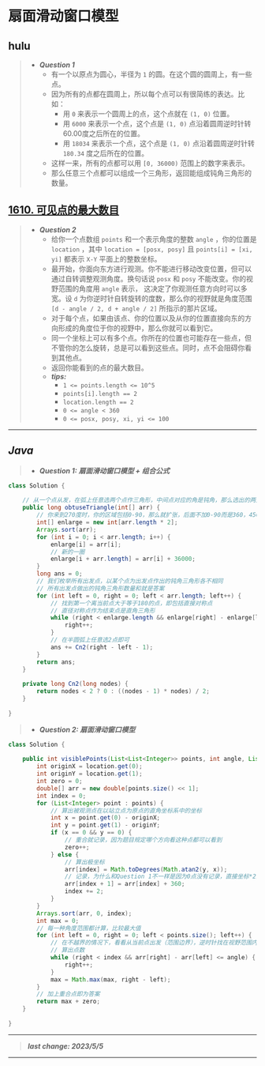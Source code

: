 # 扇面滑动窗口模型

## hulu

> - ***Question 1***
>   - 有一个以原点为圆心，半径为 `1` 的圆。在这个圆的圆周上，有一些点。
>   - 因为所有的点都在圆周上，所以每个点可以有很简练的表达。比如：
>     - 用 `0` 来表示一个圆周上的点，这个点就在 `(1, 0)` 位置。
>     - 用 `6000` 来表示一个点，这个点是 `(1, 0)` 点沿着圆周逆时针转60.00度之后所在的位置。
>     - 用 `18034` 来表示一个点，这个点是 `(1, 0)` 点沿着圆周逆时针转 `180.34` 度之后所在的位置。
>   - 这样一来，所有的点都可以用 `[0, 36000)` 范围上的数字来表示。
>   - 那么任意三个点都可以组成一个三角形，返回能组成钝角三角形的数量。

## [1610. 可见点的最大数目](https://leetcode.cn/problems/maximum-number-of-visible-points/)

> - ***Question 2***
>   - 给你一个点数组 `points` 和一个表示角度的整数 `angle` ，你的位置是 `location` ，其中 `location = [posx, posy]` 且 `points[i] = [xi, yi]` 都表示 `X-Y` 平面上的整数坐标。
>   - 最开始，你面向东方进行观测。你不能进行移动改变位置，但可以通过自转调整观测角度。换句话说 `posx` 和 `posy` 不能改变。你的视野范围的角度用 `angle` 表示， 这决定了你观测任意方向时可以多宽。设 `d` 为你逆时针自转旋转的度数，那么你的视野就是角度范围 `[d - angle / 2, d + angle / 2]` 所指示的那片区域。
>   - 对于每个点，如果由该点、你的位置以及从你的位置直接向东的方向形成的角度位于你的视野中，那么你就可以看到它。
>   - 同一个坐标上可以有多个点。你所在的位置也可能存在一些点，但不管你的怎么旋转，总是可以看到这些点。同时，点不会阻碍你看到其他点。
>   - 返回你能看到的点的最大数目。
>   - ***tips:***
>     - `1 <= points.length <= 10^5`
>     - `points[i].length == 2`
>     - `location.length == 2`
>     - `0 <= angle < 360`
>     - `0 <= posx, posy, xi, yi <= 100`

---

## *Java*

> - ***Question 1: 扇面滑动窗口模型 + 组合公式***

```java
class Solution {
    
    // 从一个点从发，在弧上任意选两个点作三角形，中间点对应的角是钝角，那么选出的两点一定在从出发点过圆心作的直径所切割出来的半圆内，即三点都在同一个半圆弧上。
    public long obtuseTriangle(int[] arr) {
        // 你来到270度时，你的区域包括0-90，那么就扩张，后面不加0-90而是360，450...
        int[] enlarge = new int[arr.length * 2];
        Arrays.sort(arr);
        for (int i = 0; i < arr.length; i++) {
            enlarge[i] = arr[i];
            // 新的一圈
            enlarge[i + arr.length] = arr[i] + 36000;
        }
        long ans = 0;
        // 我们枚举所有出发点，以某个点为出发点作出的钝角三角形各不相同
        // 所有出发点做出的钝角三角形数量和就是答案
        for (int left = 0, right = 0; left < arr.length; left++) {
            // 找到第一个离当前点大于等于180的点，即包括直接对称点
            // 直径对称点作为结束点是直角三角形
            while (right < enlarge.length && enlarge[right] - enlarge[left] < 18000) {
                right++;
            }
            // 在半圆弧上任意选2点即可
            ans += Cn2(right - left - 1);
        }
        return ans;
    }
    
    private long Cn2(long nodes) {
        return nodes < 2 ? 0 : ((nodes - 1) * nodes) / 2;
    }
    
}
```

> - ***Question 2: 扇面滑动窗口模型***

```java
class Solution {
    
    public int visiblePoints(List<List<Integer>> points, int angle, List<Integer> location) {
        int originX = location.get(0);
        int originY = location.get(1);
        int zero = 0;
        double[] arr = new double[points.size() << 1];
        int index = 0;
        for (List<Integer> point : points) {
            // 算出被观测点在以站立点为原点的直角坐标系中的坐标
            int x = point.get(0) - originX;
            int y = point.get(1) - originY;
            if (x == 0 && y == 0) {
                // 重合就记录，因为题目规定哪个方向看这种点都可以看到
                zero++;
            } else {
                // 算出极坐标
                arr[index] = Math.toDegrees(Math.atan2(y, x));
                // 记录，为什么和Question 1不一样是因为0点没有记录，直接坐标*2会导致中间有一部分空缺，那么下面排序就不对了，所以要连着记录
                arr[index + 1] = arr[index] + 360;
                index += 2;
            }
        }
        Arrays.sort(arr, 0, index);
        int max = 0;
        // 每一种角度范围都计算，比较最大值
        for (int left = 0, right = 0; left < points.size(); left++) {
            // 在不越界的情况下，看看从当前点出发（范围边界），逆时针找在视野范围内的点
            // 算出点数
            while (right < index && arr[right] - arr[left] <= angle) {
                right++;
            }
            max = Math.max(max, right - left);
        }
        // 加上重合点即为答案
        return max + zero;
    }
    
}
```

---

> ***last change: 2023/5/5***

---
